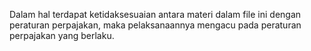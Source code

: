 Dalam hal terdapat ketidaksesuaian antara materi dalam file ini dengan peraturan perpajakan, maka pelaksanaannya mengacu pada peraturan perpajakan yang berlaku.